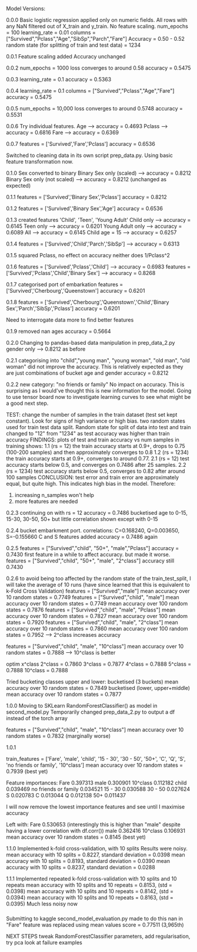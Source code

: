 Model Versions:

0.0.0
Basic logistic regression applied only on numeric fields. All rows with any NaN filtered out of X_train and y_train. No feature scaling.
num_epochs = 100
learning_rate = 0.01
columns = ["Survived","Pclass","Age","SibSp","Parch","Fare"]
Accuracy = 0.50 - 0.52
random state (for splitting of train and test data) = 1234

0.0.1
Feature scaling added
Accuracy unchanged

0.0.2
num_epochs = 1000
loss converges to around 0.58
accuracy = 0.5475

0.0.3
learning_rate = 0.1
accuracy = 0.5363

0.0.4
learning_rate = 0.1
columns = ["Survived","Pclass","Age","Fare"]
accuracy = 0.5475

0.0.5
num_epochs = 10,000
loss converges to around 0.5748
accuracy = 0.5531

0.0.6
Try individual features.
Age --> accuracy = 0.4693
Pclass --> accuracy = 0.6816
Fare --> accuracy = 0.6369

0.0.7
features = ['Survived','Fare','Pclass']
accuracy = 0.6536

Switched to cleaning data in its own script prep_data.py. Using basic feature transformation now.

0.1.0
Sex converted to binary
Binary Sex only (scaled) --> accuracy = 0.8212
Binary Sex only (not scaled) --> accuracy = 0.8212 (unchanged as expected)

0.1.1
features = ['Survived','Binary Sex','Pclass']
accuracy = 0.8212

0.1.2
features = ['Survived','Binary Sex','Age']
accuracy = 0.6536

0.1.3
created features 'Child', 'Teen', 'Young Adult'
Child only --> accuracy = 0.6145
Teen only --> accuracy = 0.6201
Young Adult only --> accuracy = 0.6089
All --> accuracy = 0.6145
Child age = 15 --> accuracy = 0.6257

0.1.4
features = ['Survived','Child','Parch','SibSp'] --> accuracy = 0.6313

0.1.5
squared Pclass, no effect on accuracy
neither does 1/Pclass^2

0.1.6
features = ['Survived','Pclass','Child'] --> accuracy = 0.6983
features = ['Survived','Pclass','Child','Binary Sex'] --> accuracy = 0.8268

0.1.7
categorised port of embarkation
features = ['Survived','Cherbourg','Queenstown']
accuracy = 0.6201

0.1.8
features = ['Survived','Cherbourg','Queenstown','Child','Binary Sex','Parch','SibSp','Pclass']
accuracy = 0.6201

Need to interrogate data more to find better features

0.1.9
removed nan ages
accuracy = 0.5664

0.2.0
Changing to pandas-based data manipulation in prep_data_2.py
gender only --> 0.8212 as before

0.2.1
categorising into "child","young man", "young woman", "old man", "old woman" did not improve the accuracy. This is relatively expected as they are just combinations of bucket age and gender
accuracy = 0.8212

0.2.2
new category: "no friends or family"
No impact on accuracy. This is surprising as I would've thought this is new information for the model.
Going to use tensor board now to investigate learning curves to see what might be a good next step.

TEST:
change the number of samples in the train dataset (test set kept constant). Look for signs of high variance or high bias.
two random states used for train test data split. Random state for split of data into test and train changed to "12" from "1234" as test accuracy was higher than train accuracy
FINDINGS:
plots of test and train accuracy vs num samples in training shows:
1.1 (rs = 12) the train accuracy starts at 0.9+, drops to 0.75 (100-200 samples) and then approximately converges to 0.8
1.2 (rs = 1234) the train accuracy starts at 0.9+, converges to around 0.77.
2.1 (rs = 12) test accuracy starts below 0.5, and converges on 0.7486 after 25 samples.
2.2 (rs = 1234) test accuracy starts below 0.5, converges to 0.82 after around 100 samples
CONCLUSION:
test error and train error are approximately equal, but quite high. This indicates high bias in the model. Therefore:
1. increasing n_samples won't help
2. more features are needed


0.2.3
continuing on with rs = 12
accuracy = 0.7486
bucketised age to 0-15, 15-30, 30-50, 50+ but little correlation shown except with 0-15

0.2.4
bucket embarkment port. correlations: C=0.168240, Q=0.003650, S=-0.155660
C and S features added
accuracy = 0.7486 again

0.2.5
features = ["Survived","child", "50+", "male","Pclass"]
accuracy = 0.7430
first feature in a while to affect accuracy. but made it worse.
features = ["Survived","child", "50+", "male", "2^class"]
accuracy still 0.7430

0.2.6
to avoid being too affected by the random state of the train_test_split, I will take the average of 10 runs (have since learned that this is equivalent to k-Fold Cross Validation)
features = ["Survived","male"]
mean accuracy over 10 random states = 0.7749
features = ["Survived","child", "male"]
mean accuracy over 10 random states = 0.7749
mean accuracy over 100 random states = 0.7876
features = ["Survived","child", "male", "Pclass"]
mean accuracy over 10 random states = 0.7827
mean accuracy over 100 random states = 0.7920
features = ["Survived","child", "male", "2^class"]
mean accuracy over 10 random states = 0.7860
mean accuracy over 100 random states = 0.7952 --> 2^class increases accuracy

features = ["Survived","child", "male", "10^class"]
mean accuracy over 10 random states = 0.7888 --> 10^class is better

optim x^class
2^class = 0.7860
3^class = 0.7877
4^class = 0.7888
5^class = 0.7888
10^class = 0.7888

Tried bucketing classes upper and lower:
bucketised (3 buckets) mean accuracy over 10 random states = 0.7849
bucketised (lower, upper+middle) mean accuracy over 10 random states = 0.7877

1.0.0
Moving to SKLearn RandomForestClassifier() as model in second_model.py
Temporarily changed prep_data_2.py to output a df instead of the torch array

features = ["Survived","child", "male", "10^class"]
mean accuracy over 10 random states = 0.7832 (marginally worse)

1.0.1

train_features = ['Fare', 'male', 'child', '15 - 30', '30 - 50', '50+', 
                  'C', 'Q', 'S', 'no friends or family', '10^class']
mean accuracy over 10 random states = 0.7939 (best yet)

Feature importances:
Fare                    0.397313
male                    0.300901
10^class                0.112182
child                   0.039469
no friends or family    0.034521
15 - 30                 0.030588
30 - 50                 0.027624
S                       0.020783
C                       0.013044
Q                       0.012138
50+                     0.011437

I will now remove the lowest importance features and see until I maximise accuracy

Left with:
Fare        0.530653 (interestingly this is higher than "male" despite having a lower correlation with df.corr())
male        0.362416
10^class    0.106931
mean accuracy over 10 random states = 0.8145 (best yet)

1.1.0
Implemented k-fold cross-validation, with 10 splits Results were noisy.
mean accuracy with 10 splits = 0.8227, standard deviation = 0.0398
mean accuracy with 10 splits = 0.8193, standard deviation = 0.0390
mean accuracy with 10 splits = 0.8237, standard deviation = 0.0288

1.1.1
Implemented repeated k-fold cross-validation with 10 splits and 10 repeats
mean accuracy with 10 splits and 10 repeats = 0.8153, (std = 0.0398)
mean accuracy with 10 splits and 10 repeats = 0.8142, (std = 0.0394)
mean accuracy with 10 splits and 10 repeats = 0.8163, (std = 0.0395)
Much less noisy now

###
Submitting to kaggle
second_model_evaluation.py made to do this
nan in "Fare" feature was replaced using mean values
score = 0.77511 (3,965th)

NEXT STEPS
tweak RandomForestClassifier parameters, 
add regularisation, 
try pca
look at failure examples

